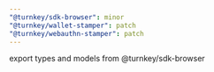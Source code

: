 ```yaml
---
"@turnkey/sdk-browser": minor
"@turnkey/wallet-stamper": patch
"@turnkey/webauthn-stamper": patch
---
```


export types and models from @turnkey/sdk-browser
